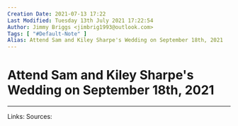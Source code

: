```yaml
---
Creation Date: 2021-07-13 17:22
Last Modified: Tuesday 13th July 2021 17:22:54
Author: Jimmy Briggs <jimbrig1993@outlook.com>
Tags: [ "#Default-Note" ]
Alias: Attend Sam and Kiley Sharpe's Wedding on September 18th, 2021
---
```


# Attend Sam and Kiley Sharpe's Wedding on September 18th, 2021

***
Links:
Sources: